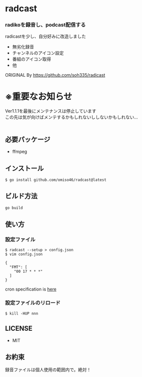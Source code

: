 # radcast
### radikoを録音し、podcast配信する

radicastを少し、自分好みに改造しました
* 無劣化録音
* チャンネルのアイコン設定
* 番組のアイコン取得
* 他

ORIGINAL By https://github.com/soh335/radicast

# ※重要なお知らせ
Ver1.1.1を最後にメンテナンスは停止しています<br>
この先は気が向けばメンテするかもしれないししないかもしれない…<br><br>

## 必要パッケージ
* ffmpeg

## インストール
```
$ go install github.com/omiso46/radcast@latest
```

## ビルド方法
```sh
go build
```

## 使い方
### 設定ファイル
```
$ radcast --setup > config.json
$ vim config.json

{
  "FMT": [
    "00 17 * * *"
  ]
}
```
cron specification is [here](https://godoc.org/github.com/robfig/cron#hdr-CRON_Expression_Format)

### 設定ファイルのリロード
```
$ kill -HUP nnn
```

## LICENSE
* MIT

## お約束
録音ファイルは個人使用の範囲内で。絶対！
